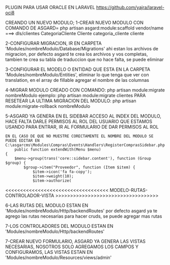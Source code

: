 PLUGIN PARA USAR ORACLE EN LARAVEL  https://github.com/yajra/laravel-oci8 


CREANDO UN NUEVO MODULO;
1-CREAR NUEVO MODULO CON COMANDO DE ASGARD= php artisan asgard:module:scaffold
    vendor/name ===> dls/clientes
    CategoriaCliente
    Cliente
    categoria_cliente
    cliente

2-CONFIGURAR MIGRACION, IR EN CARPETA 'Modules/nombreModulo/Database/Migrations' ahi estan los archivos
    de migracion, por defecto asgard te crea los archivos y vos completas, tambien te crea
    su tabla de traduccion que no hace falta, se puede eliminar

3-CONFIGURAR EL MODELO O ENTIDAD QUE ESTA EN LA CARPETA 'Modules/nombreModulo/Entities', eliminar lo que tenga
    que ver con translation, en el array de fillable agregar el nombre de las columnas

4-MIGRAR MODULO CREADO CON COMANDO: php artisan module:migrate nombreModulo 
    ejemplo: php artisan module:migrate clientes
    PARA RESETEAR LA ULTIMA MIGRACION DEL MODULO: php artisan module:migrate-rollback nombreModulo

5-ASGARD YA GENERA EN EL SIDEBAR ACCESO AL INDEX DEL MODULO, HACE FALTA DARLE PERMISOS AL 
    ROL DEL USUARIO QUE ESTAMOS USANDO PARA ENTRAR, IR AL FORMULARIO DE DAR PERMISOS AL ROL

    EN EL CASO DE QUE NO MUESTRE CORECTAMENTE EL NOMBRE DEL MODULO SE PUEDE EDITAR EN C:\asgarcms\Modules\Compras\Events\Handlers\RegisterComprasSidebar.php
        public function extendWith(Menu $menu)
    {
        $menu->group(trans('core::sidebar.content'), function (Group $group) {
            $group->item("Proveedor", function (Item $item) {
                $item->icon('fa fa-copy');
                $item->weight(10);
                $item->authorize(

<<<<<<<<<<<<<<<<<<<<<<<<<<<<<<<<<<< MODELO-RUTAS-CONTROLADOR-VISTA >>>>>>>>>>>>>>>>>>>>>>>>>>>>>>>>>>>

6-LAS RUTAS DEL MODULO ESTAN EN 'Modules/nombreModulo/Http/backendRoutes' por defecto 
    asgard ya te agrego las rutas necesarias para hacer cruds, se puede agregar mas rutas

7-LOS CONTROLADORES DEL MODULO ESTAN EN 'Modules/nombreModulo/Http/backendRoutes'

7-CREAR NUEVO FORMULARIO, ASGARD YA GENERA LAS VISTAS NECESARIAS, NOSOTROS SOLO AGREGAMOS LOS CAMPOS Y 
    CONFIGURAMOS, LAS VISTAS ESTAN EN 'Modules/nombreModulo/Resources/views/admin'
